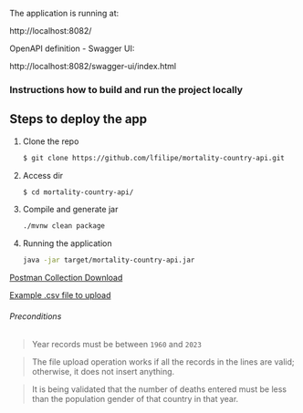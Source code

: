 The application is running at:

http://localhost:8082/

OpenAPI definition - Swagger UI:

http://localhost:8082/swagger-ui/index.html


### Instructions how to build and run the project locally

## Steps to deploy the app

1. Clone the repo
   ```sh
   $ git clone https://github.com/lfilipe/mortality-country-api.git
   ```
2. Access dir
   ```sh
   $ cd mortality-country-api/
   
3. Compile and generate jar
   ```sh
   ./mvnw clean package 
   ```
4. Running the application
   ```sh
   java -jar target/mortality-country-api.jar
   ```


[Postman Collection Download](https://github.com/lfilipe/mortality-country-api/src/main/resources/MortalityAPI.postman_collection.json)


[Example .csv file to upload](https://github.com/lfilipe/mortality-country-api/src/main/resources/teste.csv)




###### Preconditions
> Year records must be between `1960` and `2023`

> The file upload operation works if all the records in the lines are valid; otherwise, it does not insert anything.

> It is being validated that the number of deaths entered must be less than the population gender of that country in that year.

